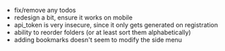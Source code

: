 - fix/remove any todos
- redesign a bit, ensure it works on mobile
- api_token is very insecure, since it only gets generated on registration
- ability to reorder folders (or at least sort them alphabetically)
- adding bookmarks doesn't seem to modify the side menu